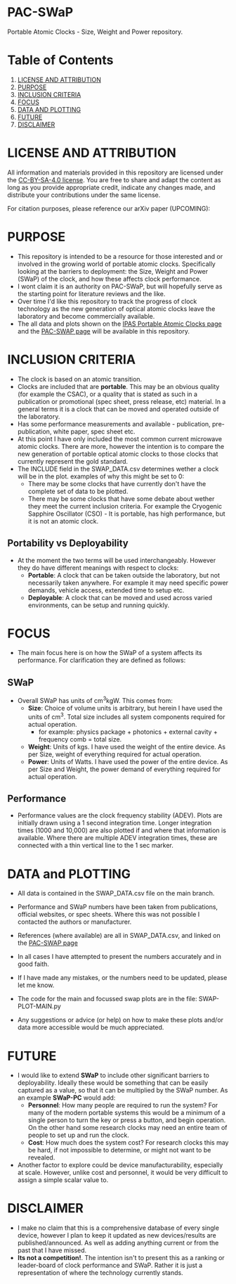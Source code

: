 # PAC-SWaP
Portable Atomic Clocks - Size, Weight and Power repository.

# Table of Contents
1. [LICENSE AND ATTRIBUTION](#license-and-attribution)
2. [PURPOSE](#purpose)
3. [INCLUSION CRITERIA](#inclusion-criteria)
4. [FOCUS](#focus)
5. [DATA AND PLOTTING](#data-and-plotting)
6. [FUTURE](#future)
7. [DISCLAIMER](#disclaimer)



# LICENSE AND ATTRIBUTION
All information and materials provided in this repository are licensed under the [CC-BY-SA-4.0 license](https://github.com/a1120960/PAC-SWaP?tab=readme-ov-file#). You are free to share and adapt the content as long as you provide appropriate credit, indicate any changes made, and distribute your contributions under the same license. 

For citation purposes, please reference our arXiv paper (UPCOMING): 


# PURPOSE
- This repository is intended to be a resource for those interested and or involved in the growing world of portable atomic clocks. Specifically looking at the barriers to deployment: the Size, Weight and Power (SWaP) of the clock, and how these affects clock performance. 
- I wont claim it is an authority on PAC-SWaP, but will hopefully serve as the starting point for literature reviews and the like. 
- Over time I'd like this repository to track the progress of clock technology as the new generation of optical atomic clocks leave the laboratory and become commercially available. 
- The all data and plots shown on the [IPAS Portable Atomic Clocks page](https://www.adelaide.edu.au/ipas/research-groups/precision-measurement-group/portable-atomic-clocks/precision-timing-plot) and the [PAC-SWAP page](https://a1120960.github.io/PAC-SWaP/) will be available in this repository. 


# INCLUSION CRITERIA 
- The clock is based on an atomic transition.
- Clocks are included that are **portable**. This may be an obvious quality (for example the CSAC), or a quality that is stated as such in a publication or promotional (spec sheet, press release, etc) material. In a general terms it is a clock that can be moved and operated outside of the laboratory.
- Has some performance measurements and available - publication, pre-publication, white paper, spec sheet etc.
- At this point I have only included the most common current microwave atomic clocks. There are more, however the intention is to compare the new generation of portable optical atomic clocks to those clocks that currently represent the gold standard. 
- The INCLUDE field in the SWAP_DATA.csv determines wether a clock will be in the plot. examples of why this might be set to 0:
    - There may be some clocks that have currently don't have the complete set of data to be plotted.
    - There may be some clocks that have some debate about wether they meet the current inclusion criteria. For example the Cryogenic Sapphire Oscillator (CSO) - It is portable, has high performance, but it is not an atomic clock.

## Portability vs Deployability
- At the moment the two terms will be used interchangeably. However they do have different meanings with respect to clocks:
    - **Portable**: A clock that can be taken outside the laboratory, but not necessarily taken anywhere. For example it may need specific power demands, vehicle access, extended time to setup etc. 
    - **Deployable**: A clock that can be moved and used across varied environments, can be setup and running quickly. 


# FOCUS
- The main focus here is on how the SWaP of a system affects its performance. For clarification they are defined as follows:
## SWaP
- Overall SWaP has units of cm<sup>3</sup>kgW. This comes from:
    - **Size**: Choice of volume units is arbitrary, but herein I have used the units of cm<sup>3</sup>. Total size includes all system components required for actual operation.
        - for example: physics package + photonics + external cavity + frequency comb = total size. 
    - **Weight**: Units of kgs. I have used the weight of the entire device. As per Size,  weight of everything required for actual operation. 
    - **Power**: Units of Watts. I have used the power of the entire device. As per Size and Weight, the power demand of everything required for actual operation.

## Performance 
- Performance values are the clock frequency stability (ADEV). Plots are initially drawn using a 1 second integration time. Longer integration times (1000 and 10,000) are also plotted if and where that information is available. Where there are multiple ADEV integration times, these are connected with a thin vertical line to the 1 sec marker.


# DATA and PLOTTING
- All data is contained in the SWAP_DATA.csv file on the main branch.
- Performance and SWaP numbers have been taken from publications, official websites, or spec sheets. Where this was not possible I contacted the authors or manufacturer. 
- References (where available) are all in SWAP_DATA.csv, and linked on the [PAC-SWAP page](https://a1120960.github.io/PAC-SWaP/)
- In all cases I have attempted to present the numbers accurately and in good faith.
- If I have made any mistakes, or the numbers need to be updated, please let me know.

- The code for the main and focussed swap plots are in the file: SWAP-PLOT-MAIN.py
- Any suggestions or advice (or help) on how to make these plots and/or data more accessible would be much appreciated. 

# FUTURE
- I would like to extend **SWaP** to include other significant barriers to deployability. Ideally these would be something that can be easily captured as a value, so that it can be multiplied by the SWaP number. As an example **SWaP-PC** would add:
    - **Personnel**: How many people are required to run the system? For many of the modern portable systems this would be a minimum of a single person to turn the key or press a button, and begin operation. On the other hand some research clocks may need an entire team of people to set up and run the clock. 
    - **Cost**: How much does the system cost? For research clocks this may be hard, if not impossible to determine, or might not want to be revealed.
- Another factor to explore could be device manufacturability, especially at scale. However, unlike cost and personnel, it would be very difficult to assign a simple scalar value to.
 



# DISCLAIMER
- I make no claim that this is a comprehensive database of every single device, however I plan to keep it updated as new devices/results are published/announced. As well as adding anything current or from the past that I have missed.
- **Its not a competition!**. The intention isn't to present this as a ranking or leader-board of clock performance and SWaP. Rather it is just a representation of where the technology currently stands.

